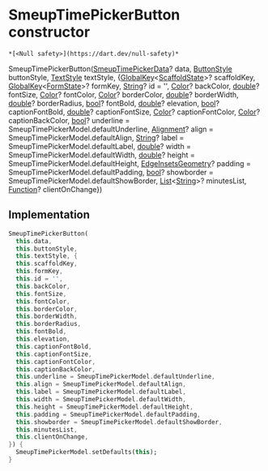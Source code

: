 


# SmeupTimePickerButton constructor




    *[<Null safety>](https://dart.dev/null-safety)*



SmeupTimePickerButton([SmeupTimePickerData](../../smeup_widgets_smeup_timepicker/SmeupTimePickerData-class.md)? data, [ButtonStyle](https://api.flutter.dev/flutter/material/ButtonStyle-class.html) buttonStyle, [TextStyle](https://api.flutter.dev/flutter/painting/TextStyle-class.html) textStyle, {[GlobalKey](https://api.flutter.dev/flutter/widgets/GlobalKey-class.html)&lt;[ScaffoldState](https://api.flutter.dev/flutter/material/ScaffoldState-class.html)>? scaffoldKey, [GlobalKey](https://api.flutter.dev/flutter/widgets/GlobalKey-class.html)&lt;[FormState](https://api.flutter.dev/flutter/widgets/FormState-class.html)>? formKey, [String](https://api.flutter.dev/flutter/dart-core/String-class.html)? id = '', [Color](https://api.flutter.dev/flutter/dart-ui/Color-class.html)? backColor, [double](https://api.flutter.dev/flutter/dart-core/double-class.html)? fontSize, [Color](https://api.flutter.dev/flutter/dart-ui/Color-class.html)? fontColor, [Color](https://api.flutter.dev/flutter/dart-ui/Color-class.html)? borderColor, [double](https://api.flutter.dev/flutter/dart-core/double-class.html)? borderWidth, [double](https://api.flutter.dev/flutter/dart-core/double-class.html)? borderRadius, [bool](https://api.flutter.dev/flutter/dart-core/bool-class.html)? fontBold, [double](https://api.flutter.dev/flutter/dart-core/double-class.html)? elevation, [bool](https://api.flutter.dev/flutter/dart-core/bool-class.html)? captionFontBold, [double](https://api.flutter.dev/flutter/dart-core/double-class.html)? captionFontSize, [Color](https://api.flutter.dev/flutter/dart-ui/Color-class.html)? captionFontColor, [Color](https://api.flutter.dev/flutter/dart-ui/Color-class.html)? captionBackColor, [bool](https://api.flutter.dev/flutter/dart-core/bool-class.html)? underline = SmeupTimePickerModel.defaultUnderline, [Alignment](https://api.flutter.dev/flutter/painting/Alignment-class.html)? align = SmeupTimePickerModel.defaultAlign, [String](https://api.flutter.dev/flutter/dart-core/String-class.html)? label = SmeupTimePickerModel.defaultLabel, [double](https://api.flutter.dev/flutter/dart-core/double-class.html)? width = SmeupTimePickerModel.defaultWidth, [double](https://api.flutter.dev/flutter/dart-core/double-class.html)? height = SmeupTimePickerModel.defaultHeight, [EdgeInsetsGeometry](https://api.flutter.dev/flutter/painting/EdgeInsetsGeometry-class.html)? padding = SmeupTimePickerModel.defaultPadding, [bool](https://api.flutter.dev/flutter/dart-core/bool-class.html)? showborder = SmeupTimePickerModel.defaultShowBorder, [List](https://api.flutter.dev/flutter/dart-core/List-class.html)&lt;[String](https://api.flutter.dev/flutter/dart-core/String-class.html)>? minutesList, [Function](https://api.flutter.dev/flutter/dart-core/Function-class.html)? clientOnChange})





## Implementation

```dart
SmeupTimePickerButton(
  this.data,
  this.buttonStyle,
  this.textStyle, {
  this.scaffoldKey,
  this.formKey,
  this.id = '',
  this.backColor,
  this.fontSize,
  this.fontColor,
  this.borderColor,
  this.borderWidth,
  this.borderRadius,
  this.fontBold,
  this.elevation,
  this.captionFontBold,
  this.captionFontSize,
  this.captionFontColor,
  this.captionBackColor,
  this.underline = SmeupTimePickerModel.defaultUnderline,
  this.align = SmeupTimePickerModel.defaultAlign,
  this.label = SmeupTimePickerModel.defaultLabel,
  this.width = SmeupTimePickerModel.defaultWidth,
  this.height = SmeupTimePickerModel.defaultHeight,
  this.padding = SmeupTimePickerModel.defaultPadding,
  this.showborder = SmeupTimePickerModel.defaultShowBorder,
  this.minutesList,
  this.clientOnChange,
}) {
  SmeupTimePickerModel.setDefaults(this);
}
```







